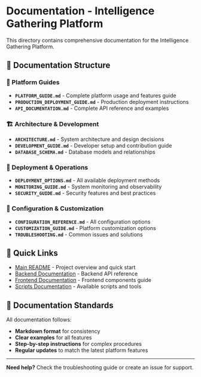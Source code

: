 # Documentation - Intelligence Gathering Platform

This directory contains comprehensive documentation for the Intelligence Gathering Platform.

## 📁 Documentation Structure

### 📖 Platform Guides
- **`PLATFORM_GUIDE.md`** - Complete platform usage and features guide
- **`PRODUCTION_DEPLOYMENT_GUIDE.md`** - Production deployment instructions
- **`API_DOCUMENTATION.md`** - Complete API reference and examples

### 🏗️ Architecture & Development
- **`ARCHITECTURE.md`** - System architecture and design decisions
- **`DEVELOPMENT_GUIDE.md`** - Developer setup and contribution guide
- **`DATABASE_SCHEMA.md`** - Database models and relationships

### 🚀 Deployment & Operations
- **`DEPLOYMENT_OPTIONS.md`** - All available deployment methods
- **`MONITORING_GUIDE.md`** - System monitoring and observability
- **`SECURITY_GUIDE.md`** - Security features and best practices

### 🔧 Configuration & Customization
- **`CONFIGURATION_REFERENCE.md`** - All configuration options
- **`CUSTOMIZATION_GUIDE.md`** - Platform customization options
- **`TROUBLESHOOTING.md`** - Common issues and solutions

## 🎯 Quick Links

- [Main README](../README.md) - Project overview and quick start
- [Backend Documentation](../backend/README.md) - Backend API reference
- [Frontend Documentation](../frontend/README.md) - Frontend components guide
- [Scripts Documentation](../scripts/README.md) - Available scripts and tools

## 📝 Documentation Standards

All documentation follows:
- **Markdown format** for consistency
- **Clear examples** for all features
- **Step-by-step instructions** for complex procedures
- **Regular updates** to match the latest platform features

---

**Need help?** Check the troubleshooting guide or create an issue for support.